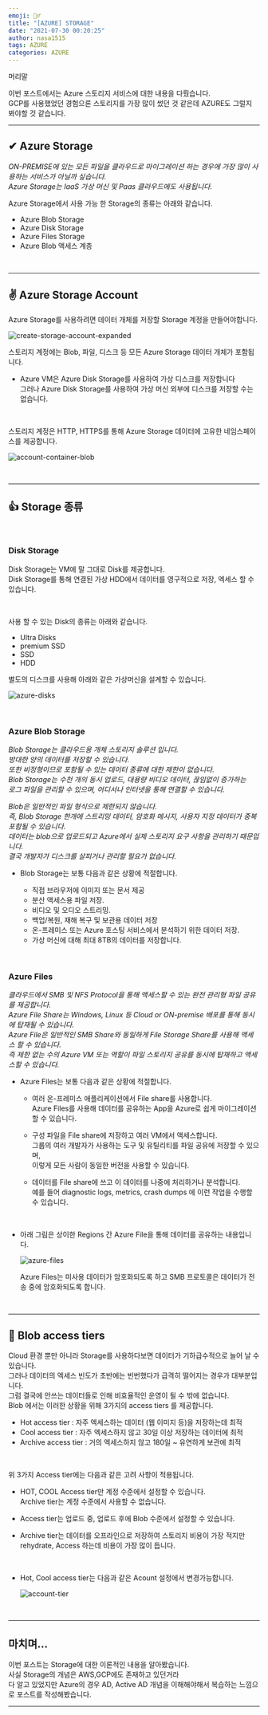 ```yaml
---
emoji: 🤦‍♂️
title: "[AZURE] STORAGE"
date: "2021-07-30 00:20:25"
author: nasa1515
tags: AZURE
categories: AZURE
---
```




머리말  
 
이번 포스트에서는 Azure 스토리지 서비스에 대한 내용을 다뤘습니다.  
GCP를 사용했었던 경험으론 스토리지를 가장 많이 썼던 것 같은데 AZURE도 그럴지 봐야할 것 같습니다.

 
---

## ✔ Azure Storage 

*ON-PREMISE에 있는 모든 파일을 클라우드로 마이그레이션 하는 경우에 가장 많이 사용하는 서비스가 아닐까 싶습니다.  
Azure Storage는 IaaS 가상 머신 및 Paas 클라우드에도 사용됩니다.*  

Azure Storage에서 사용 가능 한 Storage의 종류는 아래와 같습니다.

* Azure Blob Storage
* Azure Disk Storage
* Azure Files Storage
* Azure Blob 액세스 계층


<br/>

---

## ✌ Azure Storage Account

Azure Storage를 사용하려면 데이터 개체를 저장할 Storage 계정을 만들어야합니다.  


![create-storage-account-expanded](https://user-images.githubusercontent.com/69498804/105789118-365a0f80-5fc5-11eb-93ae-0d93fa983b45.png)

스토리지 계정에는 Blob, 파일, 디스크 등 모든 Azure Storage 데이터 개체가 포함됩니다.

 * Azure VM은 Azure Disk Storage를 사용하여 가상 디스크를 저장합니다    
    그러나 Azure Disk Storage를 사용하여 가상 머신 외부에 디스크를 저장할 수는 없습니다.

<br/>

스토리지 계정은 HTTP, HTTPS를 통해 Azure Storage 데이터에 고유한 네임스페이스를 제공합니다.  

![account-container-blob](https://user-images.githubusercontent.com/69498804/105789701-3dcde880-5fc6-11eb-9116-e56a222909ef.png)


<br/>

---

## 👍 Storage 종류

<br/>

### Disk Storage

Disk Storage는 VM에 말 그대로 Disk를 제공합니다.  
Disk Storage를 통해 연결된 가상 HDD에서 데이터를 영구적으로 저장, 엑세스 할 수 있습니다.  

<br/>

사용 할 수 있는 Disk의 종류는 아래와 같습니다.

* Ultra Disks
* premium SSD
* SSD
* HDD

별도의 디스크를 사용해 아래와 같은 가상머신을 설계할 수 있습니다.  

![azure-disks](https://user-images.githubusercontent.com/69498804/105790339-7e7a3180-5fc7-11eb-8362-5eaccf9ed2a3.png)



<br/>

### Azure Blob Storage

*Blob Storage는 클라우드용 개체 스토리지 솔루션 입니다.  
방대한 양의 데이터를 저장할 수 있습니다.  
또한 비정형이므로 포함될 수 있는 데이터 종류에 대한 제한이 없습니다.   
Blob Storage는 수천 개의 동시 업로드, 대용량 비디오 데이터, 끊임없이 증가하는  
로그 파일을 관리할 수 있으며, 어디서나 인터넷을 통해 연결할 수 있습니다.*

*Blob은 일반적인 파일 형식으로 제한되지 않습니다.   
즉, Blob Storage 한개에 스트리밍 데이터, 암호화 메시지, 사용자 지정 데이터가 중복 포함될 수 있습니다.  
데이터는 blob으로 업로드되고 Azure에서 실제 스토리지 요구 사항을 관리하기 때문입니다.  
결국 개발자가 디스크를 살피거나 관리할 필요가 없습니다.*


* Blob Storage는 보통 다음과 같은 상황에 적절합니다.

    * 직접 브라우저에 이미지 또는 문서 제공
    * 분산 액세스용 파일 저장.
    * 비디오 및 오디오 스트리밍.
    * 백업/복원, 재해 복구 및 보관용 데이터 저장
    * 온-프레미스 또는 Azure 호스팅 서비스에서 분석하기 위한 데이터 저장.
    * 가상 머신에 대해 최대 8TB의 데이터를 저장합니다.  


<br/>

### Azure Files

*클라우드에서 SMB 및 NFS Protocol을 통해 액세스할 수 있는 완전 관리형 파일 공유를 제공합니다.  
Azure File Share는 Windows, Linux 등 Cloud or ON-premise 배포를 통해 동시에 탑재될 수 있습니다.  
Azure File은 일반적인 SMB Share와 동일하게 File Storage Share를 사용해 액세스 할 수 있습니다.  
즉 제한 없는 수의 Azure VM 또는 역할이 파일 스토리지 공유를 동시에 탑재하고 액세스할 수 있습니다.*




* Azure Files는 보통 다음과 같은 상황에 적절합니다.


    * 여러 온-프레미스 애플리케이션에서 File share를 사용합니다.  
     Azure Files를 사용해 데이터를 공유하는 App을 Azure로 쉽게 마이그레이션할 수 있습니다.

    * 구성 파일을 File share에 저장하고 여러 VM에서 액세스합니다.  
    그룹의 여러 개발자가 사용하는 도구 및 유틸리티를 파일 공유에 저장할 수 있으며,  
    이렇게 모든 사람이 동일한 버전을 사용할 수 있습니다.

    * 데이터를 File share에 쓰고 이 데이터를 나중에 처리하거나 분석합니다.  
    예를 들어 diagnostic logs, metrics, crash dumps 에 이런 작업을 수행할 수 있습니다.


<br/>

* 아래 그림은 상이한 Regions 간 Azure File을 통해 데이터를 공유하는 내용입니다.

    ![azure-files](https://user-images.githubusercontent.com/69498804/105799742-98704000-5fd8-11eb-953d-1407882ada92.png)

    Azure Files는 미사용 데이터가 암호화되도록 하고 SMB 프로토콜은 데이터가 전송 중에 암호화되도록 합니다.


<br/>

---

## 🤞 Blob access tiers

Cloud 환경 뿐만 아니라 Storage를 사용하다보면 데이터가 기하급수적으로 늘어 날 수 있습니다.  
그러나 데이터의 엑세스 빈도가 초반에는 빈번했다가 급격히 떨어지는 경우가 대부분입니다.     
그럼 결국에 안쓰는 데이터들로 인해 비효율적인 운영이 될 수 밖에 없습니다.  
Blob 에서는 이러한 상황을 위해 3가지의 access tiers 를 제공합니다.
  

  * Hot access tier : 자주 엑세스하는 데이터 (웹 이미지 등)을 저장하는데 최적
  * Cool access tier : 자주 엑세스하지 않고 30일 이상 저장하는 데이터에 최적
  * Archive access tier : 거의 엑세스하지 않고 180일 ~ 유연하게 보관에 최적

<br/>

위 3가지 Access tier에는 다음과 같은 고려 사항이 적용됩니다.


* HOT, COOL Access tier만 계정 수준에서 설정할 수 있습니다.  
Archive tier는 계정 수준에서 사용할 수 없습니다.

* Access tier는 업로드 중, 업로드 후에 Blob 수준에서 설정할 수 있습니다.

* Archive tier는 데이터를 오프라인으로 저장하여 스토리지 비용이 가장 적지만  
    rehydrate, Access 하는데 비용이 가장 많이 듭니다.


<br/>

* Hot, Cool access tier는 다음과 같은 Acount 설정에서 변경가능합니다.

    ![account-tier](https://user-images.githubusercontent.com/69498804/105800845-0f0e3d00-5fdb-11eb-9eba-0b3db6acd051.png)

<br/>

---

## 마치며…  


이번 포스트는 Storage에 대한 이론적인 내용을 알아봤습니다.  
사실 Storage의 개념은 AWS,GCP에도 존재하고 있던거라  
다 알고 있었지만 Azure의 경우 AD, Active AD 개념을 이해해야해서 복습하는 느낌으로 포스트를 작성해봤습니다.


---

```toc
```